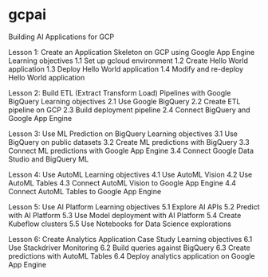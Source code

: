 # gcpai
Building AI Applications for GCP

Lesson 1: Create an Application Skeleton on GCP using Google App Engine 
Learning objectives
1.1 Set up gcloud environment 
1.2 Create Hello World application 
1.3 Deploy Hello World application 
1.4 Modify and re-deploy Hello World application 

Lesson 2: Build ETL (Extract Transform Load) Pipelines with Google BigQuery 
Learning objectives
2.1 Use Google BigQuery 
2.2 Create ETL pipeline on GCP 
2.3 Build deployment pipeline 
2.4 Connect BigQuery and Google App Engine

Lesson 3: Use ML Prediction on BigQuery 
Learning objectives
3.1 Use BigQuery on public datasets 
3.2 Create ML predictions with BigQuery 
3.3 Connect ML predictions with Google App Engine 
3.4 Connect Google Data Studio and BigQuery ML 

Lesson 4: Use AutoML
Learning objectives
4.1 Use AutoML Vision 
4.2 Use AutoML Tables 
4.3 Connect AutoML Vision to Google App Engine
4.4 Connect AutoML Tables to Google App Engine

Lesson 5: Use AI Platform 
Learning objectives
5.1 Explore AI APIs 
5.2 Predict with AI Platform 
5.3 Use Model deployment with AI Platform 
5.4 Create Kubeflow clusters 
5.5 Use Notebooks for Data Science explorations 

Lesson 6: Create Analytics Application Case Study 
Learning objectives
6.1 Use Stackdriver Monitoring 
6.2 Build queries against BigQuery 
6.3 Create predictions with AutoML Tables 
6.4 Deploy analytics application on Google App Engine 
